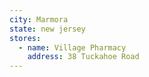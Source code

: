 ```yaml
---
city: Marmora
state: new jersey
stores:
  - name: Village Pharmacy
    address: 38 Tuckahoe Road
---
```

